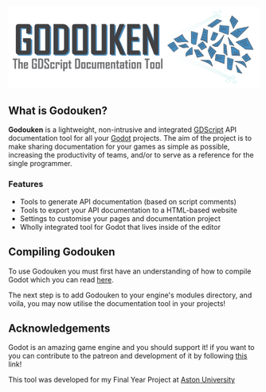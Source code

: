 <div style="text-align:center">
    <img src="./icons/logo_detailed_md.PNG" />
</div>

## What is Godouken?
**Godouken** is a lightweight, non-intrusive and integrated [GDScript](https://docs.godotengine.org/en/stable/getting_started/scripting/gdscript/gdscript_basics.html) API documentation tool for all your [Godot](https://godotengine.org) projects. The aim of the project is to make sharing documentation for your games as simple as possible, increasing the productivity of teams, and/or to serve as a reference for the single programmer.

### Features
- Tools to generate API documentation (based on script comments)
- Tools to export your API documentation to a HTML-based website
- Settings to customise your pages and documentation project
- Wholly integrated tool for Godot that lives inside of the editor

## Compiling Godouken
To use Godouken you must first have an understanding of how to compile Godot which you can read [here](https://docs.godotengine.org/en/latest/development/compiling/).  
  
The next step is to add Godouken to your engine's modules directory, and voila, you may now utilise the documentation tool in your projects!

## Acknowledgements
Godot is an amazing game engine and you should support it! if you want to you can contribute to the patreon and development of it by following [this](https://www.patreon.com/godotengine) link!  
  
This tool was developed for my Final Year Project at [Aston University](https://www.aston.ac.uk/)
